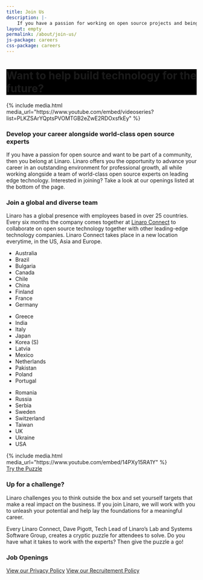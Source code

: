 ```yaml
---
title: Join Us
description: |-
    If you have a passion for working on open source projects and being part of a community then you belong at Linaro. Linaro offers its employees the opportunity to work with leading edge technology and the latest hardware.
layout: empty
permalink: /about/join-us/
js-package: careers
css-package: careers
---
```

<div class="carousel slide carousel-fade" data-ride="carousel">
    <!-- Wrapper for slides -->
    <div class="carousel-inner" role="listbox">
        <div style="background: url(/assets/images/content/careers-image-1.jpg) no-repeat center center fixed;"
         class="lazyload item active">
        </div>
        <div style="background: url(/assets/images/content/yvr18-group-photo.jpg) no-repeat center center fixed;" 
        class="lazyload item">
        </div>
        <div style="background: url(/assets/images/content/careers-image-3.jpg) no-repeat center center fixed;" 
        class="lazyload item">
        </div>
        <div style="background: url(/assets/images/content/careers-image-4.jpg) no-repeat center center fixed;" 
        class="lazyload item">
        </div>
    </div>
</div>

<div class="container-fluid" id="why-join-container" style="background-color: black;">
<div class="row overlay padded-row" id="why-join">
    <div class="container text-center">
        <h1 class="fly center-block">Want to help build technology for the future?</h1>
    </div>
</div>
</div>

<div class="container-fluid" id="content-container">
    <div class="row" id="careers-welcome">
        <div class="col-sm-6 no-padding video-col">
            <div class="media-block">
                <div class="fly">
                {% include media.html media_url="https://www.youtube.com/embed/videoseries?list=PLKZSArYQptsPVOMTGB2eZwE2RDOxsfkEy" %}
                </div>
            </div>
        </div>
        <div class="col-sm-6 text-col">
            <div class="text-block fly">
            <h3>Develop your career alongside world-class open source experts</h3>
                <p class="responsive-text fly">
                    If you have a passion for open source and want to be part of a community, then you belong at Linaro. Linaro offers you the opportunity to advance your career in an outstanding environment for professional growth, all while working alongside a team of world-class open source experts on leading edge technology. Interested in joining? Take a look at our openings listed at the bottom of the page.
                </p>
            </div>
        </div>
    </div>
    <div class="row" id="careers-about">
            <div class="col-sm-6">
                <h3 class="text-center">Join a global and diverse team</h3>
                <p class="responsive-text fly">
                Linaro has a global presence with employees based in over 25 countries. Every six months the company comes together at <a href="https://connect.linaro.org">Linaro Connect</a> to collaborate on open source technology together with other leading-edge technology companies. Linaro Connect takes place in a new location everytime, in the US, Asia and Europe.
                </p>
                <div class="row">
                <div class="col-xs-12 col-sm-4 hidden-xs">
                    <ul class="list-group fly">
                        <li class="list-group-item">Australia</li>
                        <li class="list-group-item">Brazil</li>
                        <li class="list-group-item">Bulgaria</li>
                        <li class="list-group-item">Canada</li>
                        <li class="list-group-item">Chile</li>
                        <li class="list-group-item">China</li>
                        <li class="list-group-item">Finland</li>
                        <li class="list-group-item">France</li>
                        <li class="list-group-item">Germany</li>
                    </ul>
                </div>
                <div class="col-xs-12 col-sm-4 hidden-xs">
                    <ul class="list-group fly">
                        <li class="list-group-item">Greece</li>
                        <li class="list-group-item">India</li>
                        <li class="list-group-item">Italy</li>
                        <li class="list-group-item">Japan</li>
                        <li class="list-group-item">Korea (S)</li>
                        <li class="list-group-item">Latvia</li>
                        <li class="list-group-item">Mexico</li>
                        <li class="list-group-item">Netherlands</li>
                        <li class="list-group-item">Pakistan</li>
                        <li class="list-group-item">Poland</li>
                        <li class="list-group-item">Portugal</li>
                    </ul>
                </div>
                <div class="col-xs-12 col-sm-4 hidden-xs">
                    <ul class="list-group fly">
                        <li class="list-group-item">Romania</li>
                        <li class="list-group-item">Russia</li>
                        <li class="list-group-item">Serbia</li>
                        <li class="list-group-item">Sweden</li>
                        <li class="list-group-item">Switzerland</li>
                        <li class="list-group-item">Taiwan</li>
                        <li class="list-group-item">UK</li>
                        <li class="list-group-item">Ukraine</li>
                        <li class="list-group-item">USA</li>
                    </ul>
                </div>
            </div>
        </div>
         <div class="col-sm-6 no-padding video-col">
            <div class="media-block">
                <div class="fly">
                {% include media.html media_url="https://www.youtube.com/embed/14PXy15RA1Y" %}
                </div>
            </div>
        </div>
    </div>
    <div class="row" id="careers-learning">
        <div class="col-sm-6 no-padding video-col">
            <div class="media-block puzzle" style="background-image:url(/assets/images/content/careers-puzzle-image.jpg)">
                <div class="fly text-center">
                    <a href="https://docs.google.com/forms/d/e/1FAIpQLSdFvYa337ydUd3HwWHVyectrStanNJgCdZjdnQk9Krui7LWxg/viewform" 
                    class="btn btn-careers fly">Try the Puzzle</a>
                </div>
            </div>
        </div>
        <div class="col-sm-6 text-col">
            <div class="text-block">
            <h3>Up for a challenge?</h3>
                <p class="responsive-text fly">
                    Linaro challenges you to think outside the box and set yourself targets that make a real impact on the business. If you join Linaro, we will work with you to unleash your potential and help lay the foundations for a meaningful career.
                </p>
                <p class="responsive-text fly">
                    Every Linaro Connect, Dave Pigott, Tech Lead of Linaro’s Lab and Systems Software Group, creates a cryptic puzzle for attendees to solve. Do you have what it takes to work with the experts? Then give the puzzle a go!
                </p>
            </div>
        </div>
    </div>
    <div class="row padded-row" id="careers">
        <div class="container">
            <div class="col-xs-12 text-center no-padding">
            <h3 >Job Openings</h3>
            <script type="text/javascript" id="rbox-loader-script">
            _rbox = { host_protocol:document.location.protocol, ready:function(cb){this.onready=cb;} }; 
            (function(d, e) {
                var s, t, i, src=['/static/client-src-served/widget/8477/rbox_api.js', '/static/client-src-served/widget/8477/rbox_impl.js'];
                t = d.getElementsByTagName(e); t=t[t.length - 1];
                for(i=0; i<src.length; i++) {
                    s = d.createElement(e); s.src = _rbox.host_protocol + '//w.recruiterbox.com' + src[i];
                    t.parentNode.insertBefore(s, t.nextSibling);
                }})(document, 'script');
            </script>
            </div>
            <div class="col-xs-12 text-center">
                <a href="/assets/downloads/careers-privacy-policy.pdf" class="btn btn-xs btn-careers">View our Privacy Policy</a>
                <a href="/assets/downloads/Recruitment-and-SelectionPolicyProcedure.pdf" class="btn btn-xs btn-careers">View our Recruitement Policy</a>
            </div>
        </div><!--Container END-->
    </div><!--Row END-->
</div><!--Fluid Container END-->